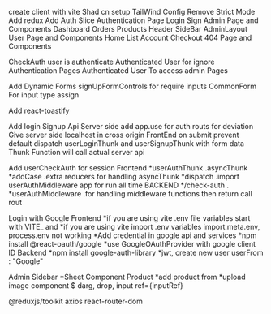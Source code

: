 create client with vite
Shad cn setup
TailWind Config
Remove Strict Mode 
Add redux
Add Auth Slice
Authentication Page
    Login
    Sign
Admin Page and Components
    Dashboard
    Orders
    Products
        Header
        SideBar
        AdminLayout
User Page and Components
    Home
    List
    Account
    Checkout
404 Page and Components

CheckAuth
    user is authenticate
    Authenticated User for ignore Authentication Pages
    Authenticated User To access admin Pages

Add Dynamic Forms
    signUpFormControls for require inputs
    CommonForm For input type assign
    
Add react-toastify

Add login Signup Api 
    Server side
        add app.use for auth routs for deviation
        Give server side localhost in cross origin
    FrontEnd
        on submit prevent default
        dispatch userLoginThunk and userSignupThunk with form data
        Thunk Function will call actual server api

Add userCheckAuth for session 
    Frontend
        *userAuthThunk .asyncThunk
        *addCase .extra reducers for handling  asyncThunk
        *dispatch .import userAuthMiddleware app for run all time
    BACKEND
        */check-auth        . 
        *userAuthMiddleware .for handling middleware functions then return call rout

Login with Google
    Frontend
        *if you are using vite .env file variables start with VITE_ and
        *if you are using vite import .env  variables import.meta.env, process.env not working
        *Add credential in google api and services
        *npm install @react-oauth/google 
        *use GoogleOAuthProvider with google client ID
    Backend
        *npm install google-auth-library
        *jwt, create new user userFrom : "Google"

Admin
    Sidebar
        *Sheet Component
    Product
        *add product from
        *upload image component
            $ darg, drop, input ref={inputRef}
    




        




@reduxjs/toolkit axios react-router-dom